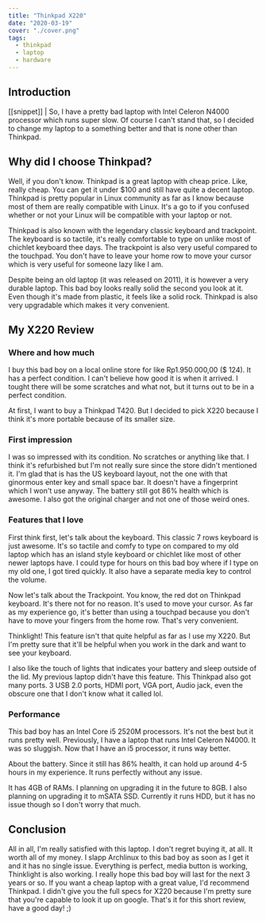 ```yaml
---
title: "Thinkpad X220"
date: "2020-03-19"
cover: "./cover.png"
tags:
  - thinkpad
  - laptop
  - hardware
---
```


## Introduction

[[snippet]]
| So, I have a pretty bad laptop with Intel Celeron N4000 processor which runs super slow. Of course I can't stand that, so I decided to change my laptop to a something better and that is none other than Thinkpad.

## Why did I choose Thinkpad?

Well, if you don't know. Thinkpad is a great laptop with cheap price. Like, really cheap. You can get it under \$100 and still have quite a decent laptop. Thinkpad is pretty popular in Linux community as far as I know because most of them are really compatible with Linux. It's a go to if you confused whether or not your Linux will be compatible with your laptop or not.

Thinkpad is also known with the legendary classic keyboard and trackpoint. The keyboard is so tactile, it's really comfortable to type on unlike most of chichlet keyboard thee days. The trackpoint is also very useful compared to the touchpad. You don't have to leave your home row to move your cursor which is very useful for someone lazy like I am.

Despite being an old laptop (it was released on 2011), it is however a very durable laptop. This bad boy looks really solid the second you look at it. Even though it's made from plastic, it feels like a solid rock. Thinkpad is also very upgradable which makes it very convenient.

## My X220 Review

### Where and how much

I buy this bad boy on a local online store for like Rp1.950.000,00 (\$ 124). It has a perfect condition. I can't believe how good it is when it arrived. I tought there will be some scratches and what not, but it turns out to be in a perfect condition.

At first, I want to buy a Thinkpad T420. But I decided to pick X220 because I think it's more portable because of its smaller size.

### First impression

I was so impressed with its condition. No scratches or anything like that. I think it's refurbished but I'm not really sure since the store didn't mentioned it. I'm glad that is has the US keyboard layout, not the one with that ginormous enter key and small space bar. It doesn't have a fingerprint which I won't use anyway. The battery still got 86% health which is awesome. I also got the original charger and not one of those weird ones.

### Features that I love

First think first, let's talk about the keyboard. This classic 7 rows keyboard is just awesome. It's so tactile and comfy to type on compared to my old laptop which has an island style keyboard or chichlet like most of other newer laptops have. I could type for hours on this bad boy where if I type on my old one, I got tired quickly. It also have a separate media key to control the volume.

Now let's talk about the Trackpoint. You know, the red dot on Thinkpad keyboard. It's there not for no reason. It's used to move your cursor. As far as my experience go, it's better than using a touchpad because you don't have to move your fingers from the home row. That's very convenient.

Thinklight! This feature isn't that quite helpful as far as I use my X220. But I'm pretty sure that it'll be helpful when you work in the dark and want to see your keyboard.

I also like the touch of lights that indicates your battery and sleep outside of the lid. My previous laptop didn't have this feature. This Thinkpad also got many ports. 3 USB 2.0 ports, HDMI port, VGA port, Audio jack, even the obscure one that I don't know what it called lol.

### Performance

This bad boy has an Intel Core i5 2520M processors. It's not the best but it runs pretty well. Previously, I have a laptop that runs Intel Celeron N4000. It was so sluggish. Now that I have an i5 processor, it runs way better.

About the battery. Since it still has 86% health, it can hold up around 4-5 hours in my experience. It runs perfectly without any issue.

It has 4GB of RAMs. I planning on upgrading it in the future to 8GB. I also planning on upgrading it to mSATA SSD. Currently it runs HDD, but it has no issue though so I don't worry that much.

## Conclusion

All in all, I'm really satisfied with this laptop. I don't regret buying it, at all. It worth all of my money. I slapp Archlinux to this bad boy as soon as I get it and it has no single issue. Everything is perfect, media button is working, Thinklight is also working. I really hope this bad boy will last for the next 3 years or so. If you want a cheap laptop with a great value, I'd recommend Thinkpad. I didn't give you the full specs for X220 because I'm pretty sure that you're capable to look it up on google. That's it for this short review, have a good day! ;)
